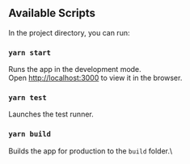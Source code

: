 ## Available Scripts

In the project directory, you can run:

### `yarn start`

Runs the app in the development mode.\
Open [http://localhost:3000](http://localhost:3000) to view it in the browser.

### `yarn test`

Launches the test runner.

### `yarn build`

Builds the app for production to the `build` folder.\
